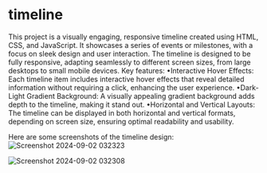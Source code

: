 # timeline
This project is a visually engaging, responsive timeline created using HTML, CSS, and JavaScript. It showcases a series of events or milestones, with a focus on sleek design and user interaction. The timeline is designed to be fully responsive, adapting seamlessly to different screen sizes, from large desktops to small mobile devices.
Key features:
•Interactive Hover Effects: Each timeline item includes interactive hover effects that reveal detailed information without requiring a click, enhancing the user experience.
•Dark-Light Gradient Background: A visually appealing gradient background adds depth to the timeline, making it stand out.
•Horizontal and Vertical Layouts: The timeline can be displayed in both horizontal and vertical formats, depending on screen size, ensuring optimal readability and usability.


Here are some screenshots of the timeline design:![Screenshot 2024-09-02 032323](https://github.com/user-attachments/assets/ddca3b9c-fe70-48e8-a1c7-96dcdca3bbfe)

![Screenshot 2024-09-02 032308](https://github.com/user-attachments/assets/20acb82b-901d-4580-af63-caf5dfdc91a5)
